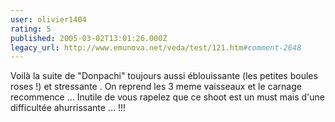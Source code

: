 ```yaml
---
user: olivier1404
rating: 5
published: 2005-03-02T13:01:26.000Z
legacy_url: http://www.emunova.net/veda/test/121.htm#comment-2648
---
```

Voilà la suite de "Donpachi" toujours aussi éblouissante (les petites boules roses !) et stressante .
On reprend les 3 meme vaisseaux et le carnage recommence ...
Inutile de vous rapelez que ce shoot est un must mais d'une difficultée ahurrissante ... !!!